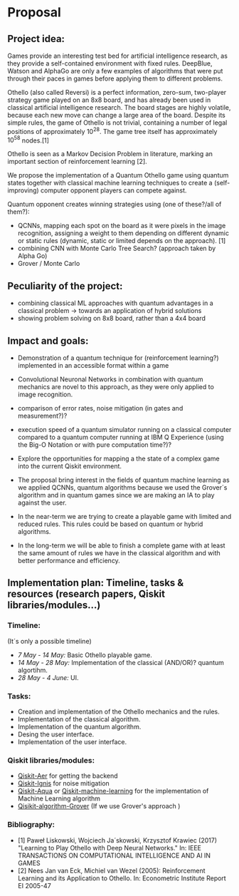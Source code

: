 # Proposal

## Project idea:
Games provide an interesting test bed for artificial intelligence research, as they provide a self-contained environment with fixed rules. DeepBlue, Watson and AlphaGo are only a few examples of algorithms that were put through their paces in games before applying them to different problems.

Othello (also called Reversi) is a perfect information, zero-sum, two-player strategy game played on an 8x8 board, and has already been used in classical artificial intelligence research. The board stages are highly volatile, because each new move can change a large area of the board. Despite its simple rules, the game of Othello is not trivial, containing a number of legal positions of approximately $10^28$. The game tree itself has approximately $10^58$ nodes.[1]

Othello is seen as a Markov Decision Problem in literature, marking an important section of reinforcement learning [2].

We propose the implementation of a Quantum Othello game using quantum states together with classical machine learning techniques to create a (self-improving) computer opponent players can compete against.

Quantum opponent creates winning strategies using (one of these?/all of them?):
- QCNNs, mapping each spot on the board as it were pixels in the image recognition, assigning a weight to them depending on different dynamic or static rules (dynamic, static or limited depends on the approach). [1]
- combining CNN with Monte Carlo Tree Search? (approach taken by Alpha Go)
- Grover / Monte Carlo


## Peculiarity of the project:
- combining classical ML approaches with quantum advantages in a classical problem -> towards an application of hybrid solutions
- showing problem solving on 8x8 board, rather than a 4x4 board


## Impact and goals:

- Demonstration of a quantum technique for (reinforcement learning?) implemented in an accessible format within a game

- Convolutional Neuronal Networks in combination with quantum mechanics are novel to this approach, as they were only applied to image recognition.

- comparison of error rates, noise mitigation (in gates and measurement?)?

- execution speed of a quantum simulator running on a classical computer compared to a quantum computer running at IBM Q Experience (using the Big-O Notation or with pure computation time?)?

- Explore the opportunities for mapping a the state of a complex game into the current Qiskit environment.

- The proposal bring interest in the fields of quantum machine learning as we applied QCNNs, quantum algorithms because we used the Grover´s algorithm and in quantum games since we are making an IA to play against the user.

- In the near-term we are trying to create a playable game with limited and reduced rules. This rules could be based on quantum or hybrid algorithms.

- In the long-term we will be able to finish a complete game with at least the same amount of rules we have in the classical algorithm and with better performance and efficiency.


## Implementation plan: Timeline, tasks & resources (research papers, Qiskit libraries/modules...)

### Timeline:
(It´s only a possible timeline)
- *7  May - 14 May:* Basic Othello playable game. 
- *14 May - 28 May:* Implementation of the classical (AND/OR)? quantum algortihm. 
- *28 May - 4 June:* UI.

### Tasks:
- Creation and implementation of the Othello mechanics and the rules.
- Implementation of the classical algorithm.
- Implementation of the quantum algorithm.
- Desing the user interface.
- Implementation of the user interface.

### Qiskit libraries/modules: 
- [Qiskit-Aer](https://qiskit.org/documentation/apidoc/aer.html) for getting the backend 
- [Qiskit-Ignis](https://qiskit.org/documentation/apidoc/ignis.html?highlight=ignis#module-qiskit.ignis) for noise mitigation
- [Qiskit-Aqua](https://qiskit.org/documentation/apidoc/qiskit_aqua.html) or [Qiskit-machine-learning](https://qiskit.org/documentation/machine-learning/apidocs/qiskit_machine_learning.html#qiskit-s-machine-learning-module-qiskit-machine-learning) for the implementation of Machine Learning algorithm
- [Qisikit-algorithm-Grover](https://qiskit.org/documentation/stubs/qiskit.algorithms.Grover.html?highlight=grover#qiskit.algorithms.Grover) (If we use Grover's approach )



### Bibliography:
- [1] Paweł Liskowski, Wojciech Ja´skowski, Krzysztof Krawiec (2017) "Learning to Play Othello with Deep Neural
Networks." In: IEEE TRANSACTIONS ON COMPUTATIONAL INTELLIGENCE AND AI IN GAMES
- [2] Nees Jan van Eck, Michiel van Wezel (2005): Reinforcement Learning and its Application to Othello. In: Econometric Institute Report EI 2005-47
